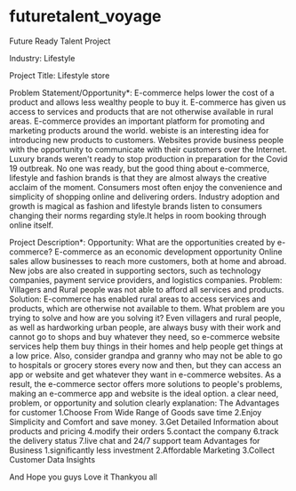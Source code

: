 # futuretalent_voyage
Future Ready Talent Project

Industry:
Lifestyle

Project Title:
Lifestyle store



Problem Statement/Opportunity*:
E-commerce helps lower the cost of a product and allows less wealthy people to buy it. E-commerce has given us access to services and products that are not otherwise available in rural areas. E-commerce provides an important platform for promoting and marketing products around the world. webiste is an interesting idea for introducing new products to customers. Websites provide business people with the opportunity to communicate with their customers over the Internet. Luxury brands weren't ready to stop production in preparation for the Covid 19 outbreak. No one was ready, but the good thing about e-commerce, lifestyle and fashion brands is that they are almost always the creative acclaim of the moment. Consumers most often enjoy the convenience and simplicity of shopping online and delivering orders. Industry adoption and growth is magical as fashion and lifestyle brands listen to consumers changing their norms regarding style.It helps in room booking through online itself.

Project Description*:
Opportunity: What are the opportunities created by e-commerce? E-commerce as an economic development opportunity Online sales allow businesses to reach more customers, both at home and abroad. New jobs are also created in supporting sectors, such as technology companies, payment service providers, and logistics companies. Problem: Villagers and Rural people was not able to afford all services and products. Solution: E-commerce has enabled rural areas to access services and products, which are otherwise not available to them. What problem are you trying to solve and how are you solving it? Even villagers and rural people, as well as hardworking urban people, are always busy with their work and cannot go to shops and buy whatever they need, so e-commerce website services help them buy things in their homes and help people get things at a low price. Also, consider grandpa and granny who may not be able to go to hospitals or grocery stores every now and then, but they can access an app or website and get whatever they want in e-commerce websites. As a result, the e-commerce sector offers more solutions to people's problems, making an e-commerce app and website is the ideal option. a clear need, problem, or opportunity and solution clearly explanation: The Advantages for customer 1.Choose From Wide Range of Goods save time 2.Enjoy Simplicity and Comfort and save money. 3.Get Detailed Information about products and pricing 4.modify their orders 5.contact the company 6.track the delivery status 7.live chat and 24/7 support team Advantages for Business 1.significantly less investment 2.Affordable Marketing 3.Collect Customer Data Insights


And Hope you guys Love it
Thankyou all 
